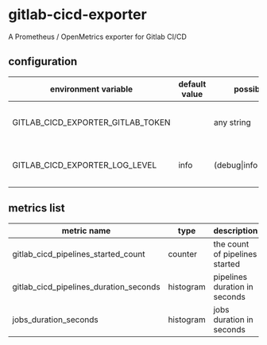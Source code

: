 # gitlab-cicd-exporter

A Prometheus / OpenMetrics exporter for Gitlab CI/CD

## configuration

| environment variable              | default value | possible values               | description                      |
|-----------------------------------|---------------|-------------------------------|----------------------------------|
| GITLAB_CICD_EXPORTER_GITLAB_TOKEN |               | any string                    | the token set to Gitlab webhooks |
| GITLAB_CICD_EXPORTER_LOG_LEVEL    | info          | (debug\|info\|warning\|error) | gitlab-cicd-exporter log level   |

## metrics list

| metric name                            | type      | description                    |
|----------------------------------------|-----------|--------------------------------|
| gitlab_cicd_pipelines_started_count    | counter   | the count of pipelines started |
| gitlab_cicd_pipelines_duration_seconds | histogram | pipelines duration in seconds  |
| jobs_duration_seconds                  | histogram | jobs duration in seconds       |
